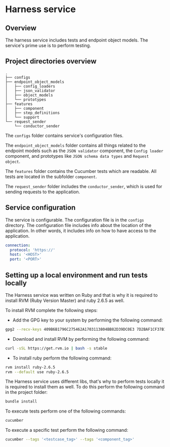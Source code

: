 # Harness service
## Overview
The harness service includes tests and endpoint object models. The service's prime use is to perform testing.

## Project directories overview
```
.
├── configs
├── endpoint_object_models
│   ├── config_loaders
│   ├── json_validator
│   ├── object_models
│   └── prototypes
├── features
│   ├── component
│   ├── step_definitions
│   └── support
└── request_sender
    └── conductor_sender
```

The `configs` folder contains service's configuration files.

The `endpoint_object_models` folder contains all things related to the endpoint models such as the `JSON validator`
component, the `Config loader` component, and prototypes like `JSON schema data types` and `Request object`.

The `features` folder contains the Cucumber tests which are readable.
All tests are located in the subfolder `component`.

The `request_sender` folder includes the `conductor_sender`, which is used for sending requests to the application.

## Service configuration

The service is configurable. The configuration file is in the `configs` directory.
The configuration file includes info about the location of the application.
In other words, it includes info on how to have access to the application.

```yaml
connection:
  protocol: 'https://'
  host: '<HOST>'
  port: '<PORT>'
```

## Setting up a local environment and run tests locally

The Harness service was written on Ruby and that is why it is required to install RVM (Ruby Version Master)
and ruby 2.6.5 as well.

To install RVM complete the following steps:

* Add the GPG key to your system by performing the following command:

```bash
gpg2 --recv-keys 409B6B1796C275462A1703113804BB82D39DC0E3 7D2BAF1CF37B13E2069D6956105BD0E739499BDB
``` 

* Download and install RVM by performing the following command:

```bash
curl -sSL https://get.rvm.io | bash -s stable
``` 

* To install ruby perform the following command:

```bash
rvm install ruby-2.6.5
rvm --default use ruby-2.6.5
```

The Harness service uses different libs, that's why to perform tests locally it is required to install them as well. 
To do this perform the following command in the project folder:

```bash
bundle install
``` 

To execute tests perform one of the following commands:

```bash
cucumber
```

To execute a specific test perform the following command:

```bash
cucumber --tags '<testcase_tag>' --tags '<component_tag>'
```

